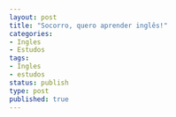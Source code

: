 ```yaml
---
layout: post
title: "Socorro, quero aprender inglês!"
categories:
- Ingles
- Estudos
tags:
- Ingles
- estudos
status: publish
type: post
published: true
---
```

